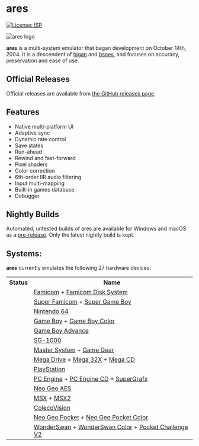 ares
====
[![License: ISP](https://img.shields.io/badge/License-ISC-blue.svg)](https://github.com/higan-emu/ares/blob/master/LICENSE)

![ares logo](https://user-images.githubusercontent.com/12163923/128292077-6194fb1e-95c1-424f-903f-d8640de85f83.png)

**ares** is a multi-system emulator that began development on October 14th, 2004.
It is a descendent of [higan](https://github.com/higan-emu/higan) and [bsnes](https://github.com/bsnes-emu/bsnes/), and focuses on accuracy, preservation and ease of use.

Official Releases
-----------------

Official releases are available from
[the GitHub releases page](https://github.com/higan-emu/ares/releases).

Features
--------

* Native multi-platform UI
* Adaptive sync
* Dynamic rate control
* Save states
* Run-ahead
* Rewind and fast-forward
* Pixel shaders
* Color correction
* 6th-order IIR audio filtering
* Input multi-mapping
* Built-in games database
* Debugger

Nightly Builds
--------------

Automated, untested builds of ares are available for Windows and macOS as a [pre-release](https://github.com/higan-emu/ares/releases/tag/nightly). 
Only the latest nightly build is kept.

Systems:
--------
**ares** currently emulates the following 27 hardware devices:

<table>
<tbody><tr>
  <th>Status</th>
  <th>Name</th>
</tr>
<tr>
  <td><img src="docs/images/star-small.png" alt=""><img src="docs/images/star-small.png" alt=""><img src="docs/images/starless-small.png" alt=""><img src="docs/images/starless-small.png" alt=""></td>
  <td><a href="docs/images/gallery/famicom_gimmick.png">Famicom</a> + <a href="docs/images/gallery/famicom-disk-system_zelda.png">Famicom Disk System</a></td>
</tr>
<tr>
  <td><img src="docs/images/star-small.png" alt=""><img src="docs/images/star-small.png" alt=""><img src="docs/images/star-small.png" alt=""><img src="docs/images/star-small.png" alt=""></td>
  <td><a href="docs/images/gallery/super-famicom_bahamut-lagoon.png">Super Famicom</a> + <a href="docs/images/gallery/super-game-boy_devichil-black-book.png">Super Game Boy</a></td>
</tr>
<tr>
  <td><img src="docs/images/star-small.png" alt=""><img src="docs/images/star-small.png" alt=""><img src="docs/images/starless-small.png" alt=""><img src="docs/images/starless-small.png" alt=""></td>
  <td><a href="docs/images/gallery/nintendo-64_zelda-ocarina-of-time.png">Nintendo 64</a></td>
</tr>
<tr>
  <td><img src="docs/images/star-small.png" alt=""><img src="docs/images/star-small.png" alt=""><img src="docs/images/star-small.png" alt=""><img src="docs/images/starless-small.png" alt=""></td>
  <td><a href="docs/images/gallery/game-boy_links-awakening.png">Game Boy</a> + <a href="docs/images/gallery/game-boy-color_devichil-white-book.png">Game Boy Color</a></td>
</tr>
<tr>
  <td><img src="docs/images/star-small.png" alt=""><img src="docs/images/star-small.png" alt=""><img src="docs/images/star-small.png" alt=""><img src="docs/images/starless-small.png" alt=""></td>
  <td><a href="docs/images/gallery/game-boy-advance_golden-sun.png">Game Boy Advance</a></td>
</tr>
<tr>
  <td><img src="docs/images/star-small.png" alt=""><img src="docs/images/star-small.png" alt=""><img src="docs/images/star-small.png" alt=""><img src="docs/images/starless-small.png" alt=""></td>
  <td><a href="docs/images/gallery/sg-1000_ninja-princess.png">SG-1000</a></td>
</tr>
<tr>
  <td><img src="docs/images/star-small.png" alt=""><img src="docs/images/star-small.png" alt=""><img src="docs/images/star-small.png" alt=""><img src="docs/images/star-small.png" alt=""></td>
  <td><a href="docs/images/gallery/master-system_wonder-boy-iii.png">Master System</a> + <a href="docs/images/gallery/game-gear_sonic.png">Game Gear</a></td>
</tr>
<tr>
  <td><img src="docs/images/star-small.png" alt=""><img src="docs/images/star-small.png" alt=""><img src="docs/images/starless-small.png" alt=""><img src="docs/images/starless-small.png" alt=""></td>
  <td><a href="docs/images/gallery/mega-drive_sonic-3.png">Mega Drive</a> + <a href="docs/images/gallery/mega-32x_chaotix.png">Mega 32X</a> + <a href="docs/images/gallery/mega-cd_lunar-silver-star.png">Mega CD</a></td>
</tr>
<tr>
  <td><img src="docs/images/star-small.png" alt=""><img src="docs/images/starless-small.png" alt=""><img src="docs/images/starless-small.png" alt=""><img src="docs/images/starless-small.png" alt=""></td>
  <td><a href="docs/images/gallery/playstation_wild-arms.png">PlayStation</a>
</td></tr>
<tr>
  <td><img src="docs/images/star-small.png" alt=""><img src="docs/images/star-small.png" alt=""><img src="docs/images/star-small.png" alt=""><img src="docs/images/starless-small.png" alt=""></td>
  <td><a href="docs/images/gallery/pc-engine_bomberman-94.png">PC Engine</a> + <a href="docs/images/gallery/pc-engine-cd_rondo-of-blood.png">PC Engine CD</a> + <a href="docs/images/gallery/supergrafx_daimakaimura.png">SuperGrafx</a></td>
</tr>
<tr>
  <td><img src="docs/images/star-small.png" alt=""><img src="docs/images/starless-small.png" alt=""><img src="docs/images/starless-small.png" alt=""><img src="docs/images/starless-small.png" alt=""></td>
  <td><a href="docs/images/gallery/neo-geo-aes_metal-slug.png">Neo Geo AES</a></td>
</tr>
<tr>
  <td><img src="docs/images/star-small.png" alt=""><img src="docs/images/starless-small.png" alt=""><img src="docs/images/starless-small.png" alt=""><img src="docs/images/starless-small.png" alt=""></td>
  <td><a href="docs/images/gallery/msx_parodius.png">MSX</a> + <a href="docs/images/gallery/msx2_akumajou-dracula.png">MSX2</a></td>
</tr>
<tr>
  <td><img src="docs/images/star-small.png" alt=""><img src="docs/images/star-small.png" alt=""><img src="docs/images/star-small.png" alt=""><img src="docs/images/starless-small.png" alt=""></td>
  <td><a href="docs/images/gallery/colecovision_frogger.png">ColecoVision</a></td>
</tr>
<tr>
  <td><img src="docs/images/star-small.png" alt=""><img src="docs/images/star-small.png" alt=""><img src="docs/images/star-small.png" alt=""><img src="docs/images/star-small.png" alt=""></td>
  <td><a href="docs/images/gallery/neo-geo-pocket_samurai-shodown.png">Neo Geo Pocket</a> + <a href="docs/images/gallery/neo-geo-pocket-color_last-blade.png">Neo Geo Pocket Color</a></td>
</tr>
<tr>
  <td><img src="docs/images/star-small.png" alt=""><img src="docs/images/star-small.png" alt=""><img src="docs/images/star-small.png" alt=""><img src="docs/images/star-small.png" alt=""></td>
  <td><a href="docs/images/gallery/wonderswan_langrisser.png">WonderSwan</a> + <a href="docs/images/gallery/wonderswan-color_riviera.png">WonderSwan Color</a> + <a href="docs/images/gallery/pocket-challenge-v2_sck1.png">Pocket Challenge V2</a></td>
</tr>
</tbody></table>

